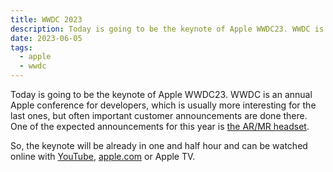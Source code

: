 ```yaml
---
title: WWDC 2023
description: Today is going to be the keynote of Apple WWDC23. WWDC is an annual Apple conference for developers, which is usually more interesting for the last ones, but often important customer announcements are done there. One of the expected announcements for this year is the AR/MR headset.
date: 2023-06-05
tags:
  - apple
  - wwdc
---
```


Today is going to be the keynote of Apple WWDC23. WWDC is an annual Apple conference for developers, which is usually more interesting for the last ones, but often important customer announcements are done there. One of the expected announcements for this year is <a href="https://www.macrumors.com/2023/06/05/kuo-apple-headset-could-launch-as-late-as-early-2024/" target="_blank">the AR/MR headset</a>.

So, the keynote will be already in one and half hour and can be watched online with <a href="https://m.youtube.com/watch?v=GYkq9Rgoj8E" target="_blank">YouTube</a>, <a href="https://apple.com" target="_blank">apple.com</a> or Apple TV.
